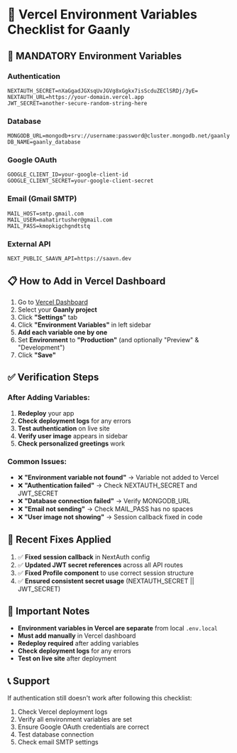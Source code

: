# 🚀 Vercel Environment Variables Checklist for Gaanly

## **🔑 MANDATORY Environment Variables**

### **Authentication**
```env
NEXTAUTH_SECRET=nXaGgadJGXsqUvJGVg8xGgkx7isScduZEClSRDj/3yE=
NEXTAUTH_URL=https://your-domain.vercel.app
JWT_SECRET=another-secure-random-string-here
```

### **Database**
```env
MONGODB_URL=mongodb+srv://username:password@cluster.mongodb.net/gaanly
DB_NAME=gaanly_database
```

### **Google OAuth**
```env
GOOGLE_CLIENT_ID=your-google-client-id
GOOGLE_CLIENT_SECRET=your-google-client-secret
```

### **Email (Gmail SMTP)**
```env
MAIL_HOST=smtp.gmail.com
MAIL_USER=mahatirtusher@gmail.com
MAIL_PASS=kmopkigchgndtstq
```

### **External API**
```env
NEXT_PUBLIC_SAAVN_API=https://saavn.dev
```

## **📋 How to Add in Vercel Dashboard**

1. Go to [Vercel Dashboard](https://vercel.com/dashboard)
2. Select your **Gaanly project**
3. Click **"Settings"** tab
4. Click **"Environment Variables"** in left sidebar
5. **Add each variable one by one**
6. Set **Environment** to **"Production"** (and optionally "Preview" & "Development")
7. Click **"Save"**

## **✅ Verification Steps**

### **After Adding Variables:**
1. **Redeploy** your app
2. **Check deployment logs** for any errors
3. **Test authentication** on live site
4. **Verify user image** appears in sidebar
5. **Check personalized greetings** work

### **Common Issues:**
- ❌ **"Environment variable not found"** → Variable not added to Vercel
- ❌ **"Authentication failed"** → Check NEXTAUTH_SECRET and JWT_SECRET
- ❌ **"Database connection failed"** → Verify MONGODB_URL
- ❌ **"Email not sending"** → Check MAIL_PASS has no spaces
- ❌ **"User image not showing"** → Session callback fixed in code

## **🔧 Recent Fixes Applied**

1. ✅ **Fixed session callback** in NextAuth config
2. ✅ **Updated JWT secret references** across all API routes
3. ✅ **Fixed Profile component** to use correct session structure
4. ✅ **Ensured consistent secret usage** (NEXTAUTH_SECRET || JWT_SECRET)

## **🚨 Important Notes**

- **Environment variables in Vercel are separate** from local `.env.local`
- **Must add manually** in Vercel dashboard
- **Redeploy required** after adding variables
- **Check deployment logs** for any errors
- **Test on live site** after deployment

## **📞 Support**

If authentication still doesn't work after following this checklist:
1. Check Vercel deployment logs
2. Verify all environment variables are set
3. Ensure Google OAuth credentials are correct
4. Test database connection
5. Check email SMTP settings
